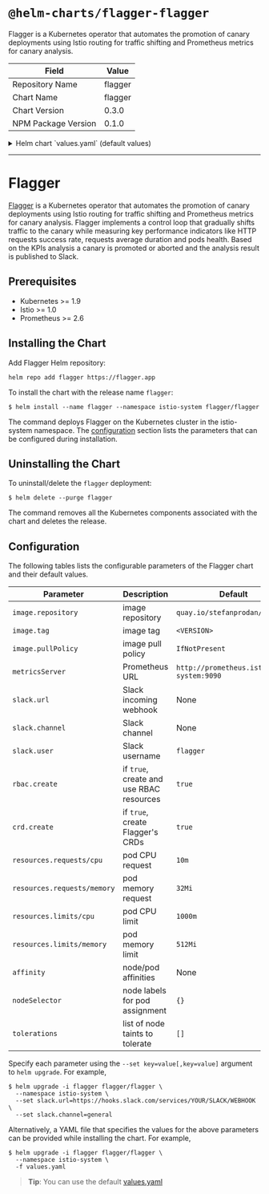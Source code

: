 # `@helm-charts/flagger-flagger`

Flagger is a Kubernetes operator that automates the promotion of canary deployments using Istio routing for traffic shifting and Prometheus metrics for canary analysis.

| Field               | Value   |
| ------------------- | ------- |
| Repository Name     | flagger |
| Chart Name          | flagger |
| Chart Version       | 0.3.0   |
| NPM Package Version | 0.1.0   |

<details>

<summary>Helm chart `values.yaml` (default values)</summary>

```yaml
# Default values for flagger.

image:
  repository: quay.io/stefanprodan/flagger
  tag: 0.3.0
  pullPolicy: IfNotPresent

metricsServer: 'http://prometheus.istio-system.svc.cluster.local:9090'

slack:
  user: flagger
  channel:
  # incoming webhook https://api.slack.com/incoming-webhooks
  url:

serviceAccount:
  # serviceAccount.create: Whether to create a service account or not
  create: true
  # serviceAccount.name: The name of the service account to create or use
  name: ''

rbac:
  # rbac.create: `true` if rbac resources should be created
  create: true

crd:
  # crd.create: `true` if custom resource definitions should be created
  create: true

nameOverride: ''
fullnameOverride: ''

resources:
  limits:
    memory: '512Mi'
    cpu: '1000m'
  requests:
    memory: '32Mi'
    cpu: '10m'

nodeSelector: {}

tolerations: []

affinity: {}
```

</details>

---

# Flagger

[Flagger](https://github.com/stefanprodan/flagger) is a Kubernetes operator that automates the promotion of
canary deployments using Istio routing for traffic shifting and Prometheus metrics for canary analysis.
Flagger implements a control loop that gradually shifts traffic to the canary while measuring key performance indicators
like HTTP requests success rate, requests average duration and pods health.
Based on the KPIs analysis a canary is promoted or aborted and the analysis result is published to Slack.

## Prerequisites

- Kubernetes >= 1.9
- Istio >= 1.0
- Prometheus >= 2.6

## Installing the Chart

Add Flagger Helm repository:

```console
helm repo add flagger https://flagger.app
```

To install the chart with the release name `flagger`:

```console
$ helm install --name flagger --namespace istio-system flagger/flagger
```

The command deploys Flagger on the Kubernetes cluster in the istio-system namespace.
The [configuration](#configuration) section lists the parameters that can be configured during installation.

## Uninstalling the Chart

To uninstall/delete the `flagger` deployment:

```console
$ helm delete --purge flagger
```

The command removes all the Kubernetes components associated with the chart and deletes the release.

## Configuration

The following tables lists the configurable parameters of the Flagger chart and their default values.

| Parameter                   | Description                              | Default                               |
| --------------------------- | ---------------------------------------- | ------------------------------------- |
| `image.repository`          | image repository                         | `quay.io/stefanprodan/flagger`        |
| `image.tag`                 | image tag                                | `<VERSION>`                           |
| `image.pullPolicy`          | image pull policy                        | `IfNotPresent`                        |
| `metricsServer`             | Prometheus URL                           | `http://prometheus.istio-system:9090` |
| `slack.url`                 | Slack incoming webhook                   | None                                  |
| `slack.channel`             | Slack channel                            | None                                  |
| `slack.user`                | Slack username                           | `flagger`                             |
| `rbac.create`               | if `true`, create and use RBAC resources | `true`                                |
| `crd.create`                | if `true`, create Flagger's CRDs         | `true`                                |
| `resources.requests/cpu`    | pod CPU request                          | `10m`                                 |
| `resources.requests/memory` | pod memory request                       | `32Mi`                                |
| `resources.limits/cpu`      | pod CPU limit                            | `1000m`                               |
| `resources.limits/memory`   | pod memory limit                         | `512Mi`                               |
| `affinity`                  | node/pod affinities                      | None                                  |
| `nodeSelector`              | node labels for pod assignment           | `{}`                                  |
| `tolerations`               | list of node taints to tolerate          | `[]`                                  |

Specify each parameter using the `--set key=value[,key=value]` argument to `helm upgrade`. For example,

```console
$ helm upgrade -i flagger flagger/flagger \
  --namespace istio-system \
  --set slack.url=https://hooks.slack.com/services/YOUR/SLACK/WEBHOOK \
  --set slack.channel=general
```

Alternatively, a YAML file that specifies the values for the above parameters can be provided while installing the chart. For example,

```console
$ helm upgrade -i flagger flagger/flagger \
  --namespace istio-system \
  -f values.yaml
```

> **Tip**: You can use the default [values.yaml](values.yaml)
